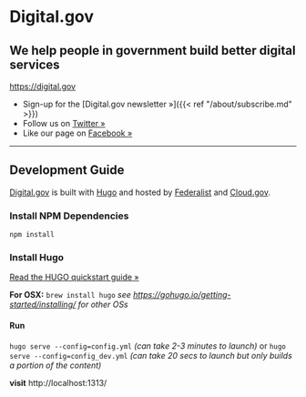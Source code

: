 # Digital.gov

## We help people in government build better digital services
https://digital.gov

- Sign-up for the [Digital.gov newsletter »]({{< ref "/about/subscribe.md" >}})
- Follow us on [Twitter »](https://twitter.com/digital_gov/)
- Like our page on [Facebook »](https://www.facebook.com/digitalgov/)


---


## Development Guide

[Digital.gov](https://digital.gov/) is built with [Hugo](https://gohugo.io/) and hosted by [Federalist](https://federalist.18f.gov/) and [Cloud.gov](https://cloud.gov/).


### Install NPM Dependencies

`npm install`

### Install Hugo

[Read the HUGO quickstart guide »](https://gohugo.io/getting-started/quick-start/)

**For OSX:**
`brew install hugo`
_see https://gohugo.io/getting-started/installing/ for other OSs_

#### Run

`hugo serve --config=config.yml` _(can take 2-3 minutes to launch)_
or
`hugo serve --config=config_dev.yml` _(can take 20 secs to launch but only builds a portion of the content)_

**visit** http://localhost:1313/
